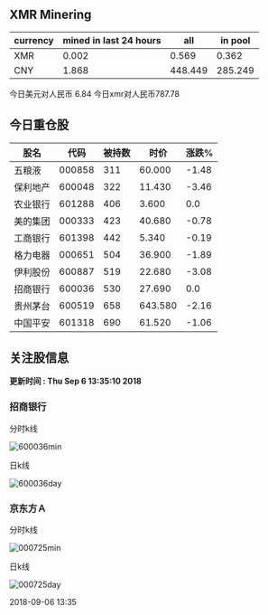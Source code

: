 ## XMR Minering

|currency|mined in last 24 hours|all|in pool|
|---|---|---|---|
|XMR|0.002|0.569|0.362|
|CNY|1.868|448.449|285.249|

今日美元对人民币 6.84	今日xmr对人民币787.78


## 今日重仓股 

|股名|代码|被持数|时价|涨跌%|
|---|---|---|---|---|
|五粮液|000858|311|60.000|-1.48|
|保利地产|600048|322|11.430|-3.46|
|农业银行|601288|406|3.600|0.0|
|美的集团|000333|423|40.680|-0.78|
|工商银行|601398|442|5.340|-0.19|
|格力电器|000651|504|36.900|-1.89|
|伊利股份|600887|519|22.680|-3.08|
|招商银行|600036|530|27.690|0.0|
|贵州茅台|600519|658|643.580|-2.16|
|中国平安|601318|690|61.520|-1.06|

## 关注股信息
**更新时间 : Thu Sep  6 13:35:10 2018**
### 招商银行 
分时k线

![600036min](http://image.sinajs.cn/newchart/min/n/sh600036.gif)

日k线

![600036day](http://image.sinajs.cn/newchart/daily/n/sh600036.gif)

### 京东方Ａ 
分时k线

![000725min](http://image.sinajs.cn/newchart/min/n/sz000725.gif)

日k线

![000725day](http://image.sinajs.cn/newchart/daily/n/sz000725.gif)

2018-09-06 13:35